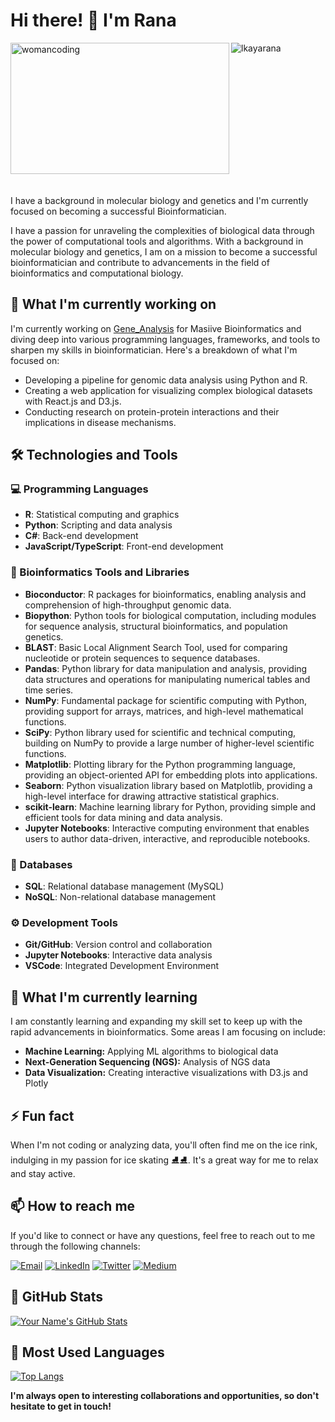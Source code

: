 # **Hi there! 👋 I'm Rana**

<image align="left" height="210px" alt="womancoding" width="350" src="https://media.giphy.com/media/v1.Y2lkPTc5MGI3NjExYWQ0Z2RvMnM2OGZrcTh5djQ5bzIwOGE3bHAyaWQxdjZ3anJodW9wbiZlcD12MV9naWZzX3NlYXJjaCZjdD1n/7A1dYzGilg6vLi9CLp/giphy.gif" />

<p align="left-end"> <img src="https://komarev.com/ghpvc/?username=lkayarana&label=Profile%20views&color=0e75b6&style=flat" alt="lkayarana" /> </p>

<div style="clear: both; height: 20px;"></div>

<p align="right-end">I have a background in molecular biology and genetics and I'm currently focused on becoming a successful Bioinformatician. 

I have a passion for unraveling the complexities of biological data through the power of computational tools and algorithms. With a background in molecular biology and genetics, I am on a mission to become a successful bioinformatician and contribute to advancements in the field of bioinformatics and computational biology.</p>




## **🔭 What I'm currently working on**

I'm currently working on [Gene_Analysis](https://github.com/lkayarana/Gene_Analysis.git) for Masiive Bioinformatics and diving deep into various programming languages, frameworks, and tools to sharpen my skills in bioinformatician. Here's a breakdown of what I'm focused on:

- Developing a pipeline for genomic data analysis using Python and R.
- Creating a web application for visualizing complex biological datasets with React.js and D3.js.
- Conducting research on protein-protein interactions and their implications in disease mechanisms.



## 🛠 Technologies and Tools

### **💻 Programming Languages**

- **R**: Statistical computing and graphics
- **Python**: Scripting and data analysis
- **C#**: Back-end development
- **JavaScript/TypeScript**: Front-end development

### **🧬 Bioinformatics Tools and Libraries**

- **Bioconductor**: R packages for bioinformatics, enabling analysis and comprehension of high-throughput genomic data.
- **Biopython**: Python tools for biological computation, including modules for sequence analysis, structural bioinformatics, and population genetics.
- **BLAST**: Basic Local Alignment Search Tool, used for comparing nucleotide or protein sequences to sequence databases.
- **Pandas**: Python library for data manipulation and analysis, providing data structures and operations for manipulating numerical tables and time series.
- **NumPy**: Fundamental package for scientific computing with Python, providing support for arrays, matrices, and high-level mathematical functions.
- **SciPy**: Python library used for scientific and technical computing, building on NumPy to provide a large number of higher-level scientific functions.
- **Matplotlib**: Plotting library for the Python programming language, providing an object-oriented API for embedding plots into applications.
- **Seaborn**: Python visualization library based on Matplotlib, providing a high-level interface for drawing attractive statistical graphics.
- **scikit-learn**: Machine learning library for Python, providing simple and efficient tools for data mining and data analysis.
- **Jupyter Notebooks**: Interactive computing environment that enables users to author data-driven, interactive, and reproducible notebooks.

### **💾 Databases**

- **SQL**: Relational database management (MySQL)
- **NoSQL**: Non-relational database management

### **⚙ Development Tools**

- **Git/GitHub**: Version control and collaboration
- **Jupyter Notebooks**: Interactive data analysis
- **VSCode**: Integrated Development Environment


## **🌱 What I'm currently learning**

I am constantly learning and expanding my skill set to keep up with the rapid advancements in bioinformatics. Some areas I am focusing on include:

- **Machine Learning:** Applying ML algorithms to biological data
- **Next-Generation Sequencing (NGS):** Analysis of NGS data
- **Data Visualization:** Creating interactive visualizations with D3.js and Plotly

## **⚡ Fun fact**

When I'm not coding or analyzing data, you'll often find me on the ice rink, indulging in my passion for ice skating ⛸⛸. It's a great way for me to relax and stay active.

## **📫 How to reach me**

If you'd like to connect or have any questions, feel free to reach out to me through the following channels:

<a href="https://mail.google.com/mail/?view=cm&fs=1&tf=1&to=rana99kaya@gmail.com"><img src="https://img.icons8.com/color/48/000000/gmail.png" alt="Email" /></a> </a> <a href="https://www.linkedin.com/in/kaya-rana/"><img src="https://img.icons8.com/color/48/000000/linkedin.png" alt="LinkedIn" /></a> <a href="https://twitter.com/IRanaKaya"><img src="https://img.icons8.com/color/48/000000/twitter.png" alt="Twitter" /></a> <a href="https://medium.com/@ranakaya"><img src="https://img.icons8.com/color/48/000000/medium.png" alt="Medium" /></a>

## 🚀 GitHub Stats

[![Your Name's GitHub Stats](https://github-readme-stats.vercel.app/api?username=lkayarana&show_icons=true&theme=radical)](https://github.com/lkayarana)

## 💼 Most Used Languages

[![Top Langs](https://github-readme-stats.vercel.app/api/top-langs/?username=lkayarana&layout=compact&theme=radical)](https://github.com/lkayarana)

**I'm always open to interesting collaborations and opportunities, so don't hesitate to get in touch!**
